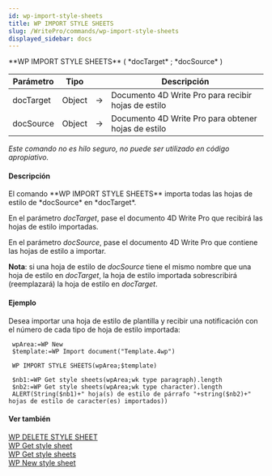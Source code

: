 ```yaml
---
id: wp-import-style-sheets
title: WP IMPORT STYLE SHEETS
slug: /WritePro/commands/wp-import-style-sheets
displayed_sidebar: docs
---
```


<!--REF #_command_.WP IMPORT STYLE SHEETS.Syntax-->**WP IMPORT STYLE SHEETS** ( *docTarget* ; *docSource* )<!-- END REF-->
<!--REF #_command_.WP IMPORT STYLE SHEETS.Params-->
| Parámetro | Tipo |  | Descripción |
| --- | --- | --- | --- |
| docTarget | Object | &#8594;  | Documento 4D Write Pro para recibir hojas de estilo |
| docSource | Object | &#8594;  | Documento 4D Write Pro para obtener hojas de estilo |

<!-- END REF-->

*Este comando no es hilo seguro, no puede ser utilizado en código apropiativo.*


#### Descripción 

<!--REF #_command_.WP IMPORT STYLE SHEETS.Summary-->El comando **WP IMPORT STYLE SHEETS** importa todas las hojas de estilo de *docSource* en *docTarget*.<!-- END REF-->

En el parámetro *docTarget*, pase el documento 4D Write Pro que recibirá las hojas de estilo importadas.

En el parámetro *docSource*, pase el documento 4D Write Pro que contiene las hojas de estilo a importar.

**Nota**: si una hoja de estilo de *docSource* tiene el mismo nombre que una hoja de estilo en *docTarget*, la hoja de estilo importada sobrescribirá (reemplazará) la hoja de estilo en *docTarget*.

#### Ejemplo 

Desea importar una hoja de estilo de plantilla y recibir una notificación con el número de cada tipo de hoja de estilo importada:

```4d
 wpArea:=WP New
 $template:=WP Import document("Template.4wp")
 
 WP IMPORT STYLE SHEETS(wpArea;$template)
 
 $nb1:=WP Get style sheets(wpArea;wk type paragraph).length
 $nb2:=WP Get style sheets(wpArea;wk type character).length
 ALERT(String($nb1)+" hoja(s) de estilo de párrafo "+string($nb2)+" hojas de estilo de caracter(es) importados))
```

#### Ver también 

[WP DELETE STYLE SHEET](wp-delete-style-sheet.md)  
[WP Get style sheet](wp-get-style-sheet.md)  
[WP Get style sheets](wp-get-style-sheets.md)  
[WP New style sheet](wp-new-style-sheet.md)  